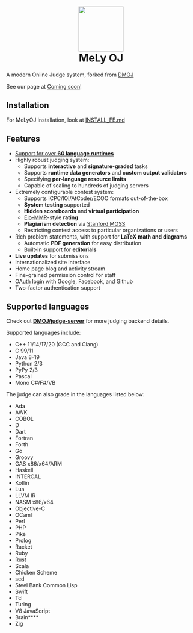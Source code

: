 <h1 align="center">
  <img src="https://i.ibb.co/ncssRM5/437465171-412800521470932-8888283350696784784-n.jpg" width="120px">
  <br>
  MeLy OJ
</h1>

A modern Online Judge system, forked from [DMOJ](https://github.com/DMOJ/online-judge)

See our page at [Coming soon](https://codemely.dev)!

## Installation

For MeLyOJ installation, look at [INSTALL_FE.md](https://github.com/mely-apps/melyoj/blob/develop/INSTALL_FE.md) 

## Features

* [Support for over **60 language runtimes**](https://github.com/mely-apps/melyoj#supported-languages)
* Highly robust judging system:
   * Supports **interactive** and **signature-graded** tasks
   * Supports **runtime data generators** and **custom output validators**
   * Specifying **per-language resource limits**
   * Capable of scaling to hundreds of judging servers
* Extremely configurable contest system:
   * Supports ICPC/IOI/AtCoder/ECOO formats out-of-the-box
   * **System testing** supported
   * **Hidden scoreboards** and **virtual participation**
   * [Elo-MMR](https://arxiv.org/abs/2101.00400)-style **rating**
   * **Plagiarism detection** via [Stanford MOSS](https://theory.stanford.edu/~aiken/moss/)
   * Restricting contest access to particular organizations or users
* Rich problem statements, with support for **LaTeX math and diagrams**
   * Automatic **PDF generation** for easy distribution
   * Built-in support for **editorials**
* **Live updates** for submissions
* Internationalized site interface
* Home page blog and activity stream
* Fine-grained permission control for staff
* OAuth login with Google, Facebook, and Github
* Two-factor authentication support

## Supported languages

Check out [**DMOJ/judge-server**](https://github.com/DMOJ/judge-server) for more judging backend details.

Supported languages include:
* C++ 11/14/17/20 (GCC and Clang)
* C 99/11
* Java 8-19
* Python 2/3
* PyPy 2/3
* Pascal
* Mono C#/F#/VB

The judge can also grade in the languages listed below:
* Ada
* AWK
* COBOL
* D
* Dart
* Fortran
* Forth
* Go
* Groovy
* GAS x86/x64/ARM
* Haskell
* INTERCAL
* Kotlin
* Lua
* LLVM IR
* NASM x86/x64
* Objective-C
* OCaml
* Perl
* PHP
* Pike
* Prolog
* Racket
* Ruby
* Rust
* Scala
* Chicken Scheme
* sed
* Steel Bank Common Lisp
* Swift
* Tcl
* Turing
* V8 JavaScript
* Brain\*\*\*\*
* Zig
